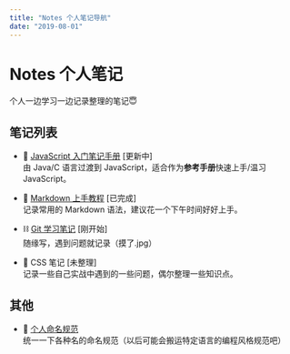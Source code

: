 ```yaml
---
title: "Notes 个人笔记导航"
date: "2019-08-01"
---
```


# Notes 个人笔记

个人一边学习一边记录整理的笔记😇

## 笔记列表

- 🚀 [JavaScript 入门笔记手册](./javascript/README.md) [更新中]  
  由 Java/C 语言过渡到 JavaScript，适合作为**参考手册**快速上手/温习 JavaScript。

- 📃 [Markdown 上手教程](./markdown/README.md) [已完成]  
  记录常用的 Markdown 语法，建议花一个下午时间好好上手。

- ⛓ [Git 学习笔记](./git/README.md) [刚开始]  
  随缘写，遇到问题就记录（摸了.jpg）

- 🔮 CSS 笔记 [未整理]  
  记录一些自己实战中遇到的一些问题，偶尔整理一些知识点。

## 其他

- 👺 [个人命名规范](.others/naming-convention.md)  
  统一一下各种名的命名规范（以后可能会搬运特定语言的编程风格规范吧）

<br/>
